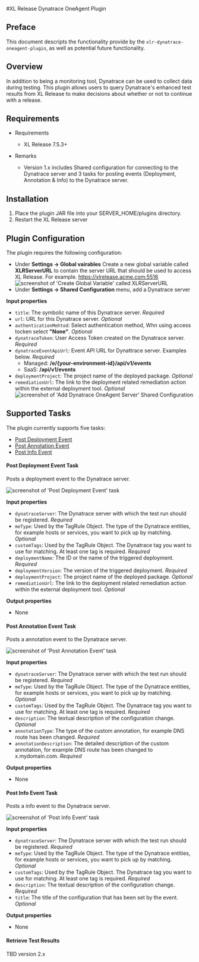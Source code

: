 #XL Release Dynatrace OneAgent Plugin

## Preface
This document descripts the functionality provide by the `xlr-dynatrace-oneagent-plugin`, as well as potential future functionality.

## Overview
In addition to being a monitoring tool, Dynatrace can be used to collect data during testing. This plugin allows users to query Dynatrace's enhanced test results from XL Release to make decisions about whether or not to continue with a release.

## Requirements
* Requirements
    * XL Release 7.5.3+
    
* Remarks
    * Version 1.x includes Shared configuration for connecting to the Dynatrace server and 3 tasks for posting events (Deployment, Annotation & Info) to the Dynatrace server.

## Installation
1. Place the plugin JAR file into your SERVER_HOME/plugins directory.
1. Restart the XL Release server

## Plugin Configuration
The plugin requires the following configuration:
* Under **Settings -> Global vairables** Create a new global variable called **XLRServerURL** to contain the server URL that should be used to access XL Release. For example.  https://xlrelease.acme.com:5516
![screenshot of 'Create Global Variable' called XLRServerURL ](documentation/xlr-global-var.png)
* Under **Settings -> Shared Configuration** menu, add a Dynatrace server

**Input properties**

* `title`: The symbolic name of this Dynatrace server. _Required_
* `url`: URL for this Dynatrace server. _Optional_
* `authenticationMehtod`: Select authentication method, Whn using access tocken select **"None"**. _Optional_
* `dynatraceToken`: User Access Token created on the Dynatrace server. _Required_
* `dynatraceEventApiUrl`: Event API URL for Dynattrace server. Examples below. _Required_
    * Managed: **/e/{your-environment-id}/api/v1/events** 
    * SaaS: **/api/v1/events** 
* `deploymentProject`: The project name of the deployed package. _Optional_
* `remediationUrl`: The link to the deployment related remediation action within the external deployment tool. _Optional_
![screenshot of 'Add Dynatrace OneAgent Server' Shared Configuration](documentation/shared-configuration-dynatrace-server.png)


## Supported Tasks
The plugin currently supports five tasks:

* [Post Deployment Event](https://www.dynatrace.com/support/help/shortlink/api-events#post-events)
* [Post Annotation Event](https://www.dynatrace.com/support/help/shortlink/api-events#post-events)
* [Post Info Event](https://www.dynatrace.com/support/help/shortlink/api-events#post-events)

#### Post Deployment Event Task

Posts a deployment event to the Dynatrace server.

![screenshot of 'Post Deployment Event' task](documentation/post-deploy-event-task.png)

**Input properties**

* `dynatraceServer`: The Dynatrace server with which the test run should be registered. _Required_
* `meType`: Used by the TagRule Object. The type of the Dynatrace entities, for example hosts or services, you want to pick up by matching. _Optional_
* `customTags`: Used by the TagRule Object. The Dynatrace tag you want to use for matching. At least one tag is required. _Required_
* `deploymentName`: The ID or the name of the triggered deployment. _Required_
* `deploymentVersion`: The version of the triggered deployment. _Required_
* `deploymentProject`: The project name of the deployed package. _Optional_
* `remediationUrl`: The link to the deployment related remediation action within the external deployment tool. _Optional_

**Output properties**

* None

#### Post Annotation Event Task

Posts a annotation event to the Dynatrace server.

![screenshot of 'Post Annotation Event' task](documentation/post-annotation-event-task.png)

**Input properties**

* `dynatraceServer`: The Dynatrace server with which the test run should be registered. _Required_
* `meType`: Used by the TagRule Object. The type of the Dynatrace entities, for example hosts or services, you want to pick up by matching. _Optional_
* `customTags`: Used by the TagRule Object. The Dynatrace tag you want to use for matching. At least one tag is required. _Required_
* `description`: The textual description of the configuration change. _Optional_
* `annotationType`: The type of the custom annotation, for example DNS route has been changed. _Required_
* `annotationDescription`: The detailed description of the custom annotation, for example DNS route has been changed to x.mydomain.com. _Required_

**Output properties**

* None

#### Post Info Event Task

Posts a info event to the Dynatrace server.

![screenshot of 'Post Info Event' task](documentation/post-info-event-task.png)

**Input properties**

* `dynatraceServer`: The Dynatrace server with which the test run should be registered. _Required_
* `meType`: Used by the TagRule Object. The type of the Dynatrace entities, for example hosts or services, you want to pick up by matching. _Optional_
* `customTags`: Used by the TagRule Object. The Dynatrace tag you want to use for matching. At least one tag is required. _Required_
* `description`: The textual description of the configuration change. _Required_
* `title`: The title of the configuration that has been set by the event. _Optional_

**Output properties**

* None

#### Retrieve Test Results

TBD version 2.x
